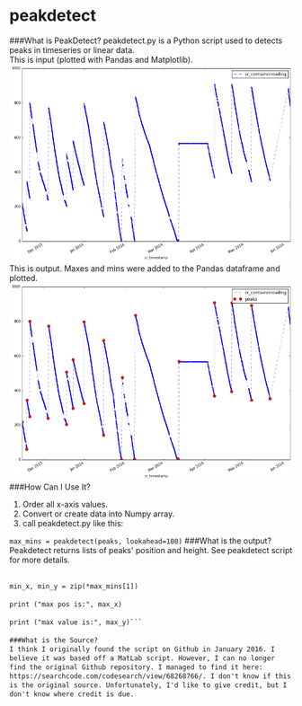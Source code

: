 # peakdetect
###What is PeakDetect?
peakdetect.py is a Python script used to detects peaks in timeseries or linear data.  
This is input (plotted with Pandas and Matplotlib).  
![TimeSeries Peaks Not Identified](https://raw.githubusercontent.com/har1eyk/peakdetect/master/images/timeseries.graph.png)    
This is output. Maxes and mins were added to the Pandas dataframe and plotted.  
![TimeSeries Peaks Identified](https://raw.githubusercontent.com/har1eyk/peakdetect/master/images/timeseries.with.maxes.and.mins.png)  
###How Can I Use It?
1.  Order all x-axis values. 
2.  Convert or create data into Numpy array.
3.  call peakdetect.py like this:

  ```max_mins = peakdetect(peaks, lookahead=100)```
###What is the output?
Peakdetect returns lists of peaks' position and height. See peakdetect script for more details.


```max_x, max_y = zip(*max_mins[0])

min_x, min_y = zip(*max_mins[1])

print ("max pos is:", max_x)

print ("max value is:", max_y)```

###What is the Source?
I think I originally found the script on Github in January 2016. I believe it was based off a MatLab script. However, I can no longer find the original Github repository. I managed to find it here: https://searchcode.com/codesearch/view/68268766/. I don't know if this is the original source. Unfortunately, I'd like to give credit, but I don't know where credit is due. 


